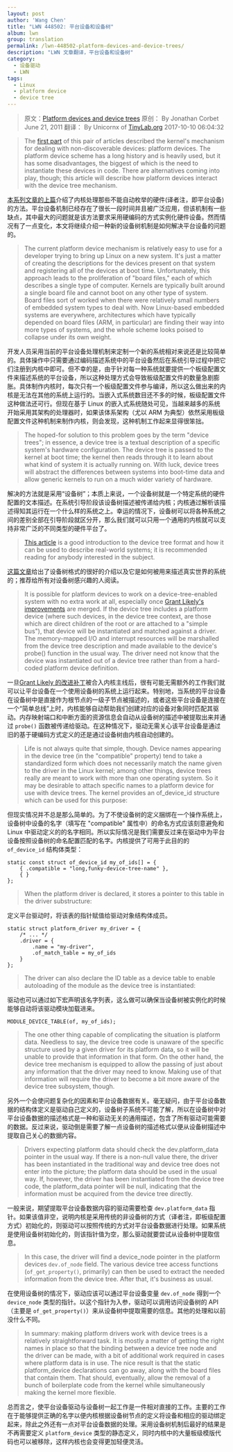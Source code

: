 ```yaml
---
layout: post
author: 'Wang Chen'
title: "LWN 448502: 平台设备和设备树"
album: lwn
group: translation
permalink: /lwn-448502-platform-devices-and-device-trees/
description: "LWN 文章翻译，平台设备和设备树"
category:
  - 设备驱动
  - LWN
tags:
  - Linux
  - platform device
  - device tree
---
```


> 原文：[Platform devices and device trees](https://lwn.net/Articles/448502/)
> 原创：
>      By Jonathan Corbet
>      June 21, 2011
> 翻译：
>      By Unicornx of [TinyLab.org][1]
>      2017-10-10 06:04:32

> The [first part](https://lwn.net/Articles/448499/) of this pair of articles described the kernel's mechanism for dealing with non-discoverable devices: platform devices. The platform device scheme has a long history and is heavily used, but it has some disadvantages, the biggest of which is the need to instantiate these devices in code. There are alternatives coming into play, though; this article will describe how platform devices interact with the device tree mechanism.

[本系列文章的上篇](https://lwn.net/Articles/448499/)介绍了内核处理那些不能自动枚举的硬件(译者注，即平台设备)的方法。平台设备机制已经存在了很长一段时间并且被广泛应用，但该机制有一些缺点，其中最大的问题就是该方法要求采用硬编码的方式实例化硬件设备。然而情况有了一点变化，本文将继续介绍一种新的设备树机制是如何解决平台设备的问题的。

> The current platform device mechanism is relatively easy to use for a developer trying to bring up Linux on a new system. It's just a matter of creating the descriptions for the devices present on that system and registering all of the devices at boot time. Unfortunately, this approach leads to the proliferation of "board files," each of which describes a single type of computer. Kernels are typically built around a single board file and cannot boot on any other type of system. Board files sort of worked when there were relatively small numbers of embedded system types to deal with. Now Linux-based embedded systems are everywhere, architectures which have typically depended on board files (ARM, in particular) are finding their way into more types of systems, and the whole scheme looks poised to collapse under its own weight.

开发人员采用当前的平台设备处理机制来定制一个新的系统相对来说还是比较简单的。具体操作中只需要通过编码描述系统中的平台设备然后在系统引导过程中把它们注册到内核中即可。但不幸的是，由于针对每一种系统就要提供一个板级配置文件来描述系统的平台设备，所以这种处理方式会导致板级配置文件的数量急剧膨胀。具体制作内核时，每次只有一个板级配置文件参与编译，所以这么做出来的内核是无法在其他的系统上运行的。当嵌入式系统数目还不多的时候，板级配置文件这种做法还可行。但现在基于 Linux 的嵌入式系统随处可见，当越来越多的系统开始采用其架构的处理器时，如果该体系架构（尤以 ARM 为典型）依然采用板级配置文件这种机制来制作内核，则会发现，这种机制工作起来显得很笨拙。

> The hoped-for solution to this problem goes by the term "device trees"; in essence, a device tree is a textual description of a specific system's hardware configuration. The device tree is passed to the kernel at boot time; the kernel then reads through it to learn about what kind of system it is actually running on. With luck, device trees will abstract the differences between systems into boot-time data and allow generic kernels to run on a much wider variety of hardware.

解决的方法就是采用“设备树”；本质上来说，一个设备树就是一个特定系统的硬件配置的文本描述。在系统引导阶段该设备树描述被传递给内核；内核通过解析该描述得知其运行在一个什么样的系统之上。幸运的情况下，设备树可以将各种系统之间的差别全部在引导阶段就区分开，那么我们就可以只用一个通用的内核就可以支持非常广泛的不同类型的硬件平台了。

> [This article](http://devicetree.org/Device_Tree_Usage) is a good introduction to the device tree format and how it can be used to describe real-world systems; it is recommended reading for anybody interested in the subject.

[这篇文章](http://devicetree.org/Device_Tree_Usage)给出了设备树格式的很好的介绍以及它是如何被用来描述真实世界的系统的；推荐给所有对设备树感兴趣的人阅读。

> It is possible for platform devices to work on a device-tree-enabled system with no extra work at all, especially once [Grant Likely's improvements](https://lwn.net/Articles/448677/) are merged. If the device tree includes a platform device (where such devices, in the device tree context, are those which are direct children of the root or are attached to a "simple bus"), that device will be instantiated and matched against a driver. The memory-mapped I/O and interrupt resources will be marshalled from the device tree description and made available to the device's probe() function in the usual way. The driver need not know that the device was instantiated out of a device tree rather than from a hard-coded platform device definition.

一旦[Grant Likely 的改进补丁](https://lwn.net/Articles/448677/)被合入内核主线后，很有可能无需额外的工作我们就可以让平台设备在一个使用设备树的系统上运行起来。特别地，当系统的平台设备在设备树中是直接作为根节点的一级子节点被描述的，或者这些平台设备是连接在一个“简单总线”上时，内核能够自动帮助我们创建对应的设备对象同时匹配其驱动。内存映射端口和中断方面的资源信息会自动从设备树的描述中被提取出来并通过 `probe()` 函数被传递给驱动。在这种情况下，驱动无需关心该平台设备是通过旧的基于硬编码方式定义的还是通过设备树由内核自动创建的。

> Life is not always quite that simple, though. Device names appearing in the device tree (in the "compatible" property) tend to take a standardized form which does not necessarily match the name given to the driver in the Linux kernel; among other things, device trees really are meant to work with more than one operating system. So it may be desirable to attach specific names to a platform device for use with device trees. The kernel provides an of_device_id structure which can be used for this purpose:

但现实情况并不总是那么简单的。为了不使设备树的定义捆绑在一个操作系统上，设备树中设备的名字（填写在 "compatible" 属性中）的命名方式应该刻意避免和 Linux 中驱动定义的的名字相同。所以实际情况是我们需要反过来在驱动中为平台设备按照设备树的命名配置匹配的名字。内核提供了可用于此目的的 `of_device_id` 结构体类型：

	static const struct of_device_id my_of_ids[] = {
		{ .compatible = "long,funky-device-tree-name" },
		{ }
	};

> When the platform driver is declared, it stores a pointer to this table in the driver substructure:

定义平台驱动时，将该表的指针赋值给驱动对象结构体成员。


	static struct platform_driver my_driver = {
		/* ... */
		.driver	= {
			.name = "my-driver",
			.of_match_table = my_of_ids
		}
	};

> The driver can also declare the ID table as a device table to enable autoloading of the module as the device tree is instantiated:

驱动也可以通过如下宏声明该名字列表，这么做可以确保当设备树被实例化的时候能够自动将该驱动模块加载进来。

	MODULE_DEVICE_TABLE(of, my_of_ids);

> The one other thing capable of complicating the situation is platform data. Needless to say, the device tree code is unaware of the specific structure used by a given driver for its platform data, so it will be unable to provide that information in that form. On the other hand, the device tree mechanism is equipped to allow the passing of just about any information that the driver may need to know. Making use of that information will require the driver to become a bit more aware of the device tree subsystem, though.

另外一个会使问题复杂化的因素和平台设备数据有关。毫无疑问，由于平台设备数据的结构体定义是驱动自己定义的，设备树子系统不可能了解，所以在设备树中对平台设备数据的描述格式是一种和驱动无关的通用描述，包含了所有驱动可能需要的数据。反过来说，驱动倒是需要了解一点设备树的描述格式以便从设备树描述中提取自己关心的数据内容。

> Drivers expecting platform data should check the dev.platform_data pointer in the usual way. If there is a non-null value there, the driver has been instantiated in the traditional way and device tree does not enter into the picture; the platform data should be used in the usual way. If, however, the driver has been instantiated from the device tree code, the platform_data pointer will be null, indicating that the information must be acquired from the device tree directly.

一般来说，期望提取平台设备数据内容的驱动需要检查 `dev.platform_data` 指针。如果该值非空，说明内核是采用传统的非设备树的方式（译者注，即板级配置方式）初始化的，则驱动可以按照传统的方式对平台设备数据进行处理。如果系统是使用设备树初始化的，则该指针值为空，那么驱动就要尝试从设备树中提取信息。

> In this case, the driver will find a device_node pointer in the platform devices `dev.of_node` field. The various device tree access functions (`of_get_property()`, primarily) can then be used to extract the needed information from the device tree. After that, it's business as usual.

在使用设备树的情况下，驱动应该可以通过平台设备变量 `dev.of_node` 得到一个 `device_node` 类型的指针。以这个指针为入参，驱动可以调用访问设备树的 API （主要是 `of_get_property()`）来从设备树中提取需要的信息。其他的处理和以前没什么不同。

> In summary: making platform drivers work with device trees is a relatively straightforward task. It is mostly a matter of getting the right names in place so that the binding between a device tree node and the driver can be made, with a bit of additional work required in cases where platform data is in use. The nice result is that the static platform_device declarations can go away, along with the board files that contain them. That should, eventually, allow the removal of a bunch of boilerplate code from the kernel while simultaneously making the kernel more flexible.

总而言之，使平台设备驱动与设备树一起工作是一件相对直接的工作。主要的工作在于能够提供正确的名字以便内核根据设备树节点的定义将设备和相应的驱动绑定起来，除此之外还有一点对平台设备数据的处理。采用设备树机制后最好的结果是不再需要定义 `platform_device` 类型的静态定义，同时内核中的大量板级模版代码也可以被移除，这样内核也会变得更加轻便灵活。

[1]: http://tinylab.org
